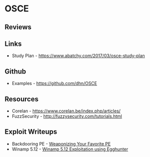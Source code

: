 # OSCE

## Reviews

## Links
* Study Plan - https://www.abatchy.com/2017/03/osce-study-plan

## Github
* Examples - https://github.com/dhn/OSCE

## Resources
* Corelan - https://www.corelan.be/index.php/articles/
* FuzzSecurity - http://fuzzysecurity.com/tutorials.html

## Exploit Writeups
* Backdooring PE - [Weaponizing Your Favorite PE](https://medium.com/@daniel.min.pentest/expdev-weaponizing-your-favorite-pe-portable-executable-exploit-c268c0c076c7)
* Winamp 5.12 - [Winamp 5.12 Exploitation using Egghunter](https://medium.com/@daniel.min.pentest/expdev-winamp-5-12-exploitation-using-egghunter-6efb2c8a863b)
